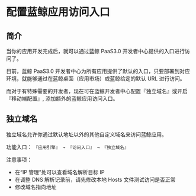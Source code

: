 # 配置蓝鲸应用访问入口

## 简介

当你的应用开发完成后，就可以通过蓝鲸 PaaS3.0 开发者中心提供的入口进行访问了。

目前，蓝鲸 PaaS3.0 开发者中心为所有应用提供了默认的入口，只要部署到对应环境，就能够通过在蓝鲸桌面（应用市场）或蓝鲸给定的默认 URL 进行访问。

而对于有特殊需要的开发者，现在可在蓝鲸开发者中心配置『独立域名』或开启『移动端配置』, 添加额外的蓝鲸应用访问入口。

## 独立域名

独立域名允许你通过默认地址以外的其他自定义域名来访问蓝鲸应用。

功能入口： `『应用引擎』 → 『访问入口』 → 『独立域名』`

注意事项：

- 在“IP 管理”处可以查看域名解析目标 IP
- 在调整 DNS 解析记录前，请先修改本地 Hosts 文件测试访问是否正常
- 修改域名指向地址
